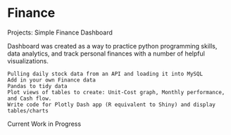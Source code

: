 # Finance

Projects: Simple Finance Dashboard

Dashboard was created as a way to practice python programming skills, data analytics, and track personal finances with a number of helpful visualizations.

    Pulling daily stock data from an API and loading it into MySQL
    Add in your own Finance data
    Pandas to tidy data
    Plot views of tables to create: Unit-Cost graph, Monthly performance, and Cash flow.
    Write code for Plotly Dash app (R equivalent to Shiny) and display tables/charts

Current Work in Progress
